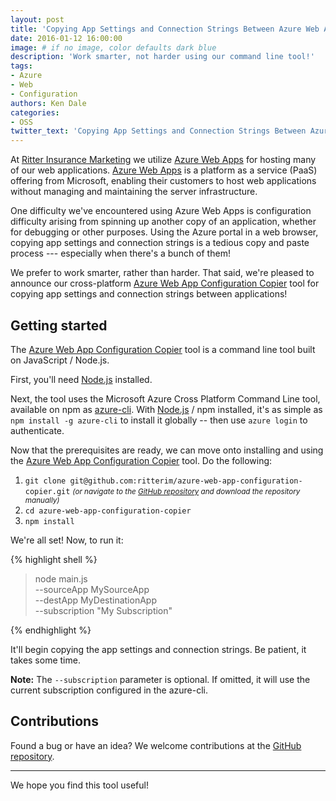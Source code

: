 ```yaml
---
layout: post
title: 'Copying App Settings and Connection Strings Between Azure Web Apps'
date: 2016-01-12 16:00:00
image: # if no image, color defaults dark blue
description: 'Work smarter, not harder using our command line tool!'
tags:
- Azure
- Web
- Configuration
authors: Ken Dale
categories:
- OSS
twitter_text: 'Copying App Settings and Connection Strings Between Azure Web Apps'
---
```


At [Ritter Insurance Marketing](https://www.ritterim.com/) we utilize [Azure Web Apps](https://azure.microsoft.com/en-us/documentation/articles/app-service-web-overview/) for hosting many of our web applications. [Azure Web Apps](https://azure.microsoft.com/en-us/documentation/articles/app-service-web-overview/) is a platform as a service (PaaS) offering from Microsoft, enabling their customers to host web applications without managing and maintaining the server infrastructure.

One difficulty we've encountered using Azure Web Apps is configuration difficulty arising from spinning up another copy of an application, whether for debugging or other purposes. Using the Azure portal in a web browser, copying app settings and connection strings is a tedious copy and paste process --- especially when there's a bunch of them!

We prefer to work smarter, rather than harder. That said, we're pleased to announce our cross-platform [Azure Web App Configuration Copier](https://github.com/ritterim/azure-web-app-configuration-copier) tool for copying app settings and connection strings between applications!

## Getting started

The [Azure Web App Configuration Copier](https://github.com/ritterim/azure-web-app-configuration-copier) tool is a command line tool built on JavaScript / Node.js.

First, you'll need [Node.js](https://nodejs.org) installed.

Next, the tool uses the Microsoft Azure Cross Platform Command Line tool, available on npm as [azure-cli](https://www.npmjs.com/package/azure-cli). With [Node.js](https://nodejs.org) / npm installed, it's as simple as `npm install -g azure-cli` to install it globally -- then use `azure login` to authenticate.

Now that the prerequisites are ready, we can move onto installing and using the [Azure Web App Configuration Copier](https://github.com/ritterim/azure-web-app-configuration-copier) tool. Do the following:

1. `git clone git@github.com:ritterim/azure-web-app-configuration-copier.git` <small>*(or navigate to the [GitHub repository](https://github.com/ritterim/azure-web-app-configuration-copier) and download the repository manually)*</small>
2. `cd azure-web-app-configuration-copier`
3. `npm install`

We're all set! Now, to run it:

{% highlight shell %}

> node main.js \
    --sourceApp MySourceApp \
    --destApp MyDestinationApp \
    --subscription "My Subscription"

{% endhighlight %}

It'll begin copying the app settings and connection strings. Be patient, it takes some time.

**Note:** The `--subscription` parameter is optional. If omitted, it will use the current subscription configured in the azure-cli.

## Contributions

Found a bug or have an idea? We welcome contributions at the [GitHub repository](https://github.com/ritterim/azure-web-app-configuration-copier).

___

We hope you find this tool useful!
